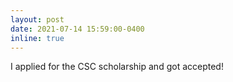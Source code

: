 ```yaml
---
layout: post
date: 2021-07-14 15:59:00-0400
inline: true
---
```

I applied for the CSC scholarship and got accepted!

